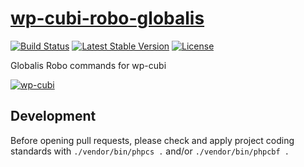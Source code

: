 # [wp-cubi-robo-globalis](https://github.com/globalis-ms/wp-cubi-robo-globalis)

[![Build Status](https://travis-ci.com/globalis-ms/wp-cubi-robo-globalis.svg?branch=master)](https://travis-ci.com/globalis-ms/wp-cubi-robo-globalis)
[![Latest Stable Version](https://poser.pugx.org/globalis/wp-cubi-robo-globalis/v/stable)](https://packagist.org/packages/globalis/wp-cubi-robo-globalis)
[![License](https://poser.pugx.org/globalis/wp-cubi-robo-globalis/license)](https://github.com/globalis-ms/wp-cubi-robo-globalis/blob/master/LICENSE.md)

Globalis Robo commands for wp-cubi

[![wp-cubi](https://github.com/globalis-ms/wp-cubi/raw/master/.resources/wp-cubi-500x175.jpg)](https://github.com/globalis-ms/wp-cubi/)

## Development

Before opening pull requests, please check and apply project coding standards with `./vendor/bin/phpcs .` and/or `./vendor/bin/phpcbf .`
